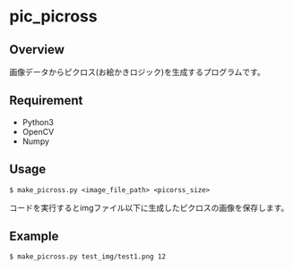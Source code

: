 pic_picross
===

## Overview
画像データからピクロス(お絵かきロジック)を生成するプログラムです。

## Requirement
- Python3
- OpenCV
- Numpy

## Usage
`$ make_picross.py <image_file_path> <picorss_size>`

コードを実行するとimgファイル以下に生成したピクロスの画像を保存します。

## Example
`$ make_picross.py test_img/test1.png 12`
